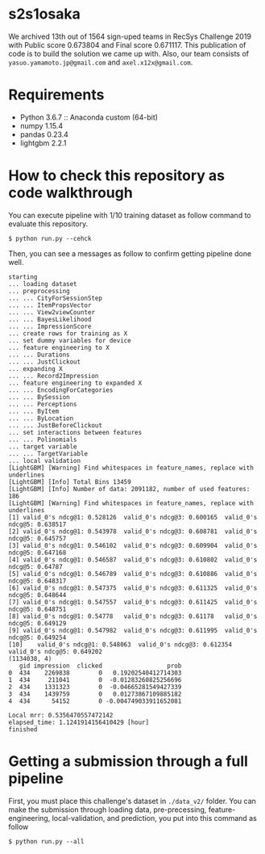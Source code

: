 # s2s1osaka
We archived 13th out of 1564 sign-uped teams in RecSys Challenge 2019 with Public score 0.673804 and Final score 0.671117. This publication of code is to build the solution we came up with. Also, our team consists of `yasuo.yamamoto.jp@gmail.com` and `axel.x12x@gmail.com`.  

# Requirements
- Python 3.6.7 :: Anaconda custom (64-bit)
- numpy 1.15.4
- pandas 0.23.4
- lightgbm 2.2.1


# How to check this repository as code walkthrough
You can execute pipeline with 1/10 training dataset as follow command to evaluate this repository.  
```
$ python run.py --cehck
```
Then, you can see a messages as follow to confirm getting pipeline done well.
```
starting
... loading dataset
... preprocessing
... ... CityForSessionStep
... ... ItemPropsVector
... ... View2viewCounter
... ... BayesLikelihood
... ... ImpressionScore
... create rows for training as X
... set dummy variables for device
... feature engineering to X
... ... Durations
... ... JustClickout
... expanding X
... ... Record2Impression
... feature engineering to expanded X
... ... EncodingForCategories
... ... BySession
... ... Perceptions
... ... ByItem
... ... ByLocation
... ... JustBeforeClickout
... set interactions between features
... ... Polinomials
... target variable
... ... TargetVariable
... local validation
[LightGBM] [Warning] Find whitespaces in feature_names, replace with underlines
[LightGBM] [Info] Total Bins 13459
[LightGBM] [Info] Number of data: 2091182, number of used features: 186
[LightGBM] [Warning] Find whitespaces in feature_names, replace with underlines
[1]	valid_0's ndcg@1: 0.528126	valid_0's ndcg@3: 0.600165	valid_0's ndcg@5: 0.638517
[2]	valid_0's ndcg@1: 0.543978	valid_0's ndcg@3: 0.608781	valid_0's ndcg@5: 0.645757
[3]	valid_0's ndcg@1: 0.546102	valid_0's ndcg@3: 0.609904	valid_0's ndcg@5: 0.647168
[4]	valid_0's ndcg@1: 0.546587	valid_0's ndcg@3: 0.610802	valid_0's ndcg@5: 0.64787
[5]	valid_0's ndcg@1: 0.546789	valid_0's ndcg@3: 0.610886	valid_0's ndcg@5: 0.648317
[6]	valid_0's ndcg@1: 0.547375	valid_0's ndcg@3: 0.611325	valid_0's ndcg@5: 0.648644
[7]	valid_0's ndcg@1: 0.547557	valid_0's ndcg@3: 0.611425	valid_0's ndcg@5: 0.648751
[8]	valid_0's ndcg@1: 0.54778	valid_0's ndcg@3: 0.61178	valid_0's ndcg@5: 0.649129
[9]	valid_0's ndcg@1: 0.547982	valid_0's ndcg@3: 0.611995	valid_0's ndcg@5: 0.649254
[10]	valid_0's ndcg@1: 0.548063	valid_0's ndcg@3: 0.612354	valid_0's ndcg@5: 0.649202
(1134038, 4)
   gid impression  clicked                  prob
0  434    2269838        0   0.19202540412714303
1  434     211041        0  -0.01283260825256696
2  434    1331323        0  -0.04665281549427339
3  434    1439759        0   0.01273867109885182
4  434      54152        0 -0.004749033911652081

Local mrr: 0.5356470557472142
elapsed_time: 1.1241914156410429 [hour]
finished
```

# Getting a submission through a full pipeline
First, you must place this challenge's dataset in `./data_v2/` folder.
You can make the submission through loading data, pre-precessing, feature-engineering, local-validation, and prediction, you put into this command as follow 
```
$ python run.py --all 
```   

